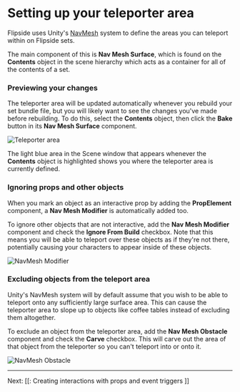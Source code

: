# Setting up your teleporter area

Flipside uses Unity's [NavMesh](https://docs.unity3d.com/Manual/nav-BuildingNavMesh.html) system to define the areas you can teleport within on Flipside sets.

The main component of this is **Nav Mesh Surface**, which is found on the **Contents** object in the scene hierarchy which acts as a container for all of the contents of a set.

### Previewing your changes

The teleporter area will be updated automatically whenever you rebuild your set bundle file, but you will likely want to see the changes you've made before rebuilding. To do this, select the **Contents** object, then click the **Bake** button in its **Nav Mesh Surface** component.

![Teleporter area](https://www.flipsidexr.com/files/docs/screenshots/teleporter-area.png)

The light blue area in the Scene window that appears whenever the **Contents** object is highlighted shows you where the teleporter area is currently defined.

### Ignoring props and other objects

When you mark an object as an interactive prop by adding the **PropElement** component, a **Nav Mesh Modifier** is automatically added too.

To ignore other objects that are not interactive, add the **Nav Mesh Modifier** component and check the **Ignore From Build** checkbox. Note that this means you will be able to teleport over these objects as if they're not there, potentially causing your characters to appear inside of these objects.

![NavMesh Modifier](https://www.flipsidexr.com/files/docs/screenshots/nav-mesh-modifier.png)

### Excluding objects from the teleport area

Unity's NavMesh system will by default assume that you wish to be able to teleport onto any sufficiently large surface area. This can cause the teleporter area to slope up to objects like coffee tables instead of excluding them altogether.

To exclude an object from the teleporter area, add the **Nav Mesh Obstacle** component and check the **Carve** checkbox. This will carve out the area of that object from the teleporter so you can't teleport into or onto it.

![NavMesh Obstacle](https://www.flipsidexr.com/files/docs/screenshots/nav-mesh-obstacle.png)

---

Next: [[: Creating interactions with props and event triggers ]]
